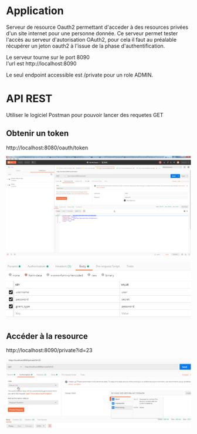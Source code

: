 # Application
Serveur de resource Oauth2 permettant d'acceder à des resources privées d'un site internet pour une personne donnée.
Ce serveur permet tester l'accès au serveur d'autorisation OAuth2, pour cela il faut au préalable récupérer un jeton oauth2 à l'issue de la phase 
d'authentification.

Le serveur tourne sur le port 8090\
l'url est http://localhost:8090

Le seul endpoint accessible est /private pour un role ADMIN.

# API REST
Utiliser le logiciel Postman pour pouvoir lancer des requetes GET

## Obtenir un token

http://localhost:8080/oauth/token

![](images/auth1.jpg)

![](images/auth2.jpg)


## Accéder à la resource

http://localhost:8090/private?id=23

![](images/resource1.jpg)
